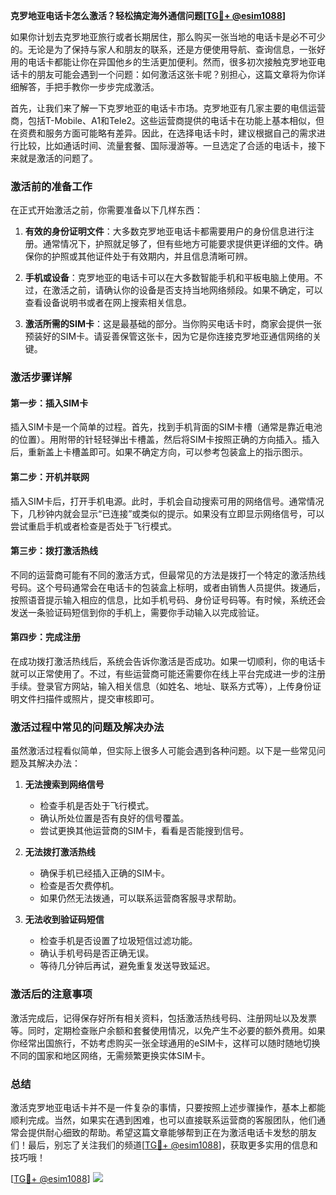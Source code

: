 **克罗地亚电话卡怎么激活？轻松搞定海外通信问题[[TG💪+ @esim1088](https://t.me/s/esim1088)]**

如果你计划去克罗地亚旅行或者长期居住，那么购买一张当地的电话卡是必不可少的。无论是为了保持与家人和朋友的联系，还是方便使用导航、查询信息，一张好用的电话卡都能让你在异国他乡的生活更加便利。然而，很多初次接触克罗地亚电话卡的朋友可能会遇到一个问题：如何激活这张卡呢？别担心，这篇文章将为你详细解答，手把手教你一步步完成激活。

首先，让我们来了解一下克罗地亚的电话卡市场。克罗地亚有几家主要的电信运营商，包括T-Mobile、A1和Tele2。这些运营商提供的电话卡在功能上基本相似，但在资费和服务方面可能略有差异。因此，在选择电话卡时，建议根据自己的需求进行比较，比如通话时间、流量套餐、国际漫游等。一旦选定了合适的电话卡，接下来就是激活的问题了。

### **激活前的准备工作**

在正式开始激活之前，你需要准备以下几样东西：

1. **有效的身份证明文件**：大多数克罗地亚电话卡都需要用户的身份信息进行注册。通常情况下，护照就足够了，但有些地方可能要求提供更详细的文件。确保你的护照或其他证件处于有效期内，并且信息清晰可辨。

2. **手机或设备**：克罗地亚的电话卡可以在大多数智能手机和平板电脑上使用。不过，在激活之前，请确认你的设备是否支持当地网络频段。如果不确定，可以查看设备说明书或者在网上搜索相关信息。

3. **激活所需的SIM卡**：这是最基础的部分。当你购买电话卡时，商家会提供一张预装好的SIM卡。请妥善保管这张卡，因为它是你连接克罗地亚通信网络的关键。

### **激活步骤详解**

#### **第一步：插入SIM卡**
插入SIM卡是一个简单的过程。首先，找到手机背面的SIM卡槽（通常是靠近电池的位置）。用附带的针轻轻弹出卡槽盖，然后将SIM卡按照正确的方向插入。插入后，重新盖上卡槽盖即可。如果不确定方向，可以参考包装盒上的指示图示。

#### **第二步：开机并联网**
插入SIM卡后，打开手机电源。此时，手机会自动搜索可用的网络信号。通常情况下，几秒钟内就会显示“已连接”或类似的提示。如果没有立即显示网络信号，可以尝试重启手机或者检查是否处于飞行模式。

#### **第三步：拨打激活热线**
不同的运营商可能有不同的激活方式，但最常见的方法是拨打一个特定的激活热线号码。这个号码通常会在电话卡的包装盒上标明，或者由销售人员提供。拨通后，按照语音提示输入相应的信息，比如手机号码、身份证号码等。有时候，系统还会发送一条验证码短信到你的手机上，需要你手动输入以完成验证。

#### **第四步：完成注册**
在成功拨打激活热线后，系统会告诉你激活是否成功。如果一切顺利，你的电话卡就可以正常使用了。不过，有些运营商可能还需要你在线上平台完成进一步的注册手续。登录官方网站，输入相关信息（如姓名、地址、联系方式等），上传身份证明文件扫描件或照片，提交审核即可。

### **激活过程中常见的问题及解决办法**

虽然激活过程看似简单，但实际上很多人可能会遇到各种问题。以下是一些常见问题及其解决办法：

1. **无法搜索到网络信号**
   - 检查手机是否处于飞行模式。
   - 确认所处位置是否有良好的信号覆盖。
   - 尝试更换其他运营商的SIM卡，看看是否能搜到信号。

2. **无法拨打激活热线**
   - 确保手机已经插入正确的SIM卡。
   - 检查是否欠费停机。
   - 如果仍然无法拨通，可以联系运营商客服寻求帮助。

3. **无法收到验证码短信**
   - 检查手机是否设置了垃圾短信过滤功能。
   - 确认手机号码是否正确无误。
   - 等待几分钟后再试，避免重复发送导致延迟。

### **激活后的注意事项**

激活完成后，记得保存好所有相关资料，包括激活热线号码、注册网址以及发票等。同时，定期检查账户余额和套餐使用情况，以免产生不必要的额外费用。如果你经常出国旅行，不妨考虑购买一张全球通用的eSIM卡，这样可以随时随地切换不同的国家和地区网络，无需频繁更换实体SIM卡。

### **总结**

激活克罗地亚电话卡并不是一件复杂的事情，只要按照上述步骤操作，基本上都能顺利完成。当然，如果实在遇到困难，也可以直接联系运营商的客服团队，他们通常会提供耐心细致的帮助。希望这篇文章能够帮到正在为激活电话卡发愁的朋友们！最后，别忘了关注我们的频道[[TG💪+ @esim1088](https://t.me/s/esim1088)]，获取更多实用的信息和技巧哦！

[[TG💪+ @esim1088](https://t.me/s/esim1088)] ![](https://i.postimg.cc/4NQfJmqS/Snipaste-2025-05-13-00-14-12.png)